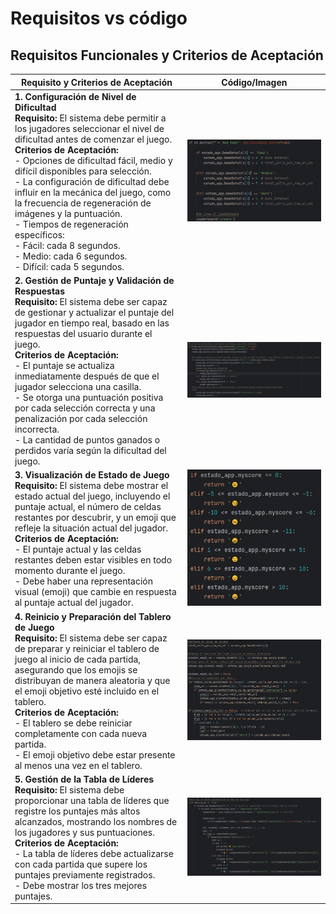 # Requisitos vs código
## Requisitos Funcionales y Criterios de Aceptación

| Requisito y Criterios de Aceptación                                   | Código/Imagen                         |
|-----------------------------------------------------------------------|---------------------------------------|
| **1. Configuración de Nivel de Dificultad**<br>**Requisito:** El sistema debe permitir a los jugadores seleccionar el nivel de dificultad antes de comenzar el juego.<br>**Criterios de Aceptación:**<br>- Opciones de dificultad fácil, medio y difícil disponibles para selección.<br>- La configuración de dificultad debe influir en la mecánica del juego, como la frecuencia de regeneración de imágenes y la puntuación.<br>- Tiempos de regeneración específicos:<br>  - Fácil: cada 8 segundos.<br>  - Medio: cada 6 segundos.<br>  - Difícil: cada 5 segundos. | ![ConfiguracionDificultad](img/ConfiguracionDificultad.png)                   |
| **2. Gestión de Puntaje y Validación de Respuestas**<br>**Requisito:** El sistema debe ser capaz de gestionar y actualizar el puntaje del jugador en tiempo real, basado en las respuestas del usuario durante el juego.<br>**Criterios de Aceptación:**<br>- El puntaje se actualiza inmediatamente después de que el jugador selecciona una casilla.<br>- Se otorga una puntuación positiva por cada selección correcta y una penalización por cada selección incorrecta.<br>- La cantidad de puntos ganados o perdidos varía según la dificultad del juego. | ![GestionPuntaje](img/GestionPuntaje.png)  |
| **3. Visualización de Estado de Juego**<br>**Requisito:** El sistema debe mostrar el estado actual del juego, incluyendo el puntaje actual, el número de celdas restantes por descubrir, y un emoji que refleje la situación actual del jugador.<br>**Criterios de Aceptación:**<br>- El puntaje actual y las celdas restantes deben estar visibles en todo momento durante el juego.<br>- Debe haber una representación visual (emoji) que cambie en respuesta al puntaje actual del jugador. | ![VisualizacionEstado](img/VisualizacionEstado.png) |
| **4. Reinicio y Preparación del Tablero de Juego**<br>**Requisito:** El sistema debe ser capaz de preparar y reiniciar el tablero de juego al inicio de cada partida, asegurando que los emojis se distribuyan de manera aleatoria y que el emoji objetivo esté incluido en el tablero.<br>**Criterios de Aceptación:**<br>- El tablero se debe reiniciar completamente con cada nueva partida.<br>- El emoji objetivo debe estar presente al menos una vez en el tablero. | ![ReinicioTablero](img/ReinicioTablero.png) |
| **5. Gestión de la Tabla de Líderes**<br>**Requisito:** El sistema debe proporcionar una tabla de líderes que registre los puntajes más altos alcanzados, mostrando los nombres de los jugadores y sus puntuaciones.<br>**Criterios de Aceptación:**<br>- La tabla de líderes debe actualizarse con cada partida que supere los puntajes previamente registrados.<br>- Debe mostrar los tres mejores puntajes. | ![GestionTablaLideres](img/GestionTablaLideres.png) |
